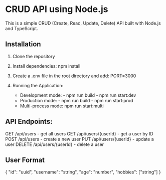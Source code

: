 # CRUD API using Node.js
This is a simple CRUD (Create, Read, Update, Delete) API built with Node.js and TypeScript. 

## Installation
1. Clone the repository
2. Install dependencies: npm install
3. Create a .env file in the root directory and add: PORT=3000
4. Running the Application:

   - Development mode: 
          - npm run build
          - npm run start:dev
   - Production mode: 
          - npm run build
          - npm run start:prod
   - Multi-process mode: npm run start:multi

## API Endpoints:

GET /api/users - get all users
GET /api/users/{userId} - get a user by ID
POST /api/users - create a new user
PUT /api/users/{userId} - update a user
DELETE /api/users/{userId} - delete a user

## User Format

  {
    "id": "uuid",
    "username": "string",
    "age": "number",
    "hobbies": ["string"]
  }
